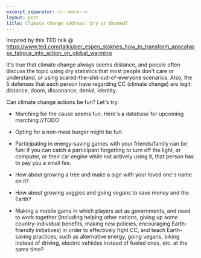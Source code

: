 ```yaml
---
excerpt_separator: <!--more-->
layout: post
title: Climate change address: Dry or doomed?
---
```

<!--more-->

Inspired by this TED talk @
https://www.ted.com/talks/per_espen_stoknes_how_to_transform_apocalypse_fatigue_into_action_on_global_warming

It's true that climate change always seems distance, and people often discuss the topic using dry statistics that most people don't care or understand, or using scared-the-shit-out-of-everyone scenarios. Also, the 5 defenses that each person have regarding CC (climate change) are legit: distance, doom, dissonance, denial, identity.

Can climate change actions be fun? Let's try:

- Marching for the cause seems fun. Here's a database for upcoming marching //TODO

- Opting for a non-meat burger might be fun.

- Participating in energy-saving games with your friends/family can be fun: if you can catch a participant forgetting to turn off the light, or computer, or their car engine while not actively using it, that person has to pay you a small fee.

- How about growing a tree and make a sign with your loved one's name on it?

- How about growing veggies and going vegans to save money and the Earth?

- Making a mobile game in which players act as governments, and need to work together (including helping other nations, giving up some country-individual benefits, making new policies, encouraging Earth-friendly initiatives) in order to effectively fight CC, and teach Earth-saving practices, such as alternative energy, going vegans, biking instead of driving, electric vehicles instead of fueled ones, etc. at the same time?




<!-- ![_config.yml]({{ site.baseurl }}/images/config.png) -->
